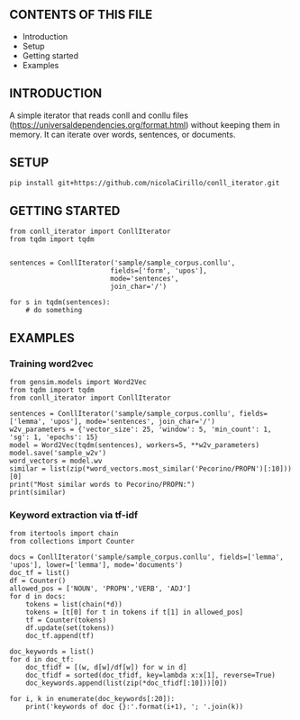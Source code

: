CONTENTS OF THIS FILE
---------------------

*   Introduction
*   Setup
*   Getting started
*   Examples

INTRODUCTION
------------

A simple iterator that reads conll and conllu files (https://universaldependencies.org/format.html) without keeping them in memory. It can iterate over words, sentences, or documents.

SETUP
-----
```
pip install git+https://github.com/nicolaCirillo/conll_iterator.git
```

GETTING STARTED
---------------

```
from conll_iterator import ConllIterator
from tqdm import tqdm


sentences = ConllIterator('sample/sample_corpus.conllu', 
                         fields=['form', 'upos'], 
                         mode='sentences', 
                         join_char='/')

for s in tqdm(sentences):
    # do something
```

EXAMPLES
--------------

### Training word2vec

```
from gensim.models import Word2Vec
from tqdm import tqdm
from conll_iterator import ConllIterator

sentences = ConllIterator('sample/sample_corpus.conllu', fields=['lemma', 'upos'], mode='sentences', join_char='/')
w2v_parameters = {'vector_size': 25, 'window': 5, 'min_count': 1, 'sg': 1, 'epochs': 15}
model = Word2Vec(tqdm(sentences), workers=5, **w2v_parameters)
model.save('sample_w2v')
word_vectors = model.wv
similar = list(zip(*word_vectors.most_similar('Pecorino/PROPN')[:10]))[0]
print("Most similar words to Pecorino/PROPN:")
print(similar)
```

### Keyword extraction via tf-idf

```
from itertools import chain
from collections import Counter

docs = ConllIterator('sample/sample_corpus.conllu', fields=['lemma', 'upos'], lower=['lemma'], mode='documents')
doc_tf = list()
df = Counter()
allowed_pos = ['NOUN', 'PROPN','VERB', 'ADJ']
for d in docs:
    tokens = list(chain(*d))
    tokens = [t[0] for t in tokens if t[1] in allowed_pos]
    tf = Counter(tokens)
    df.update(set(tokens))
    doc_tf.append(tf)

doc_keywords = list()
for d in doc_tf:
    doc_tfidf = [(w, d[w]/df[w]) for w in d]
    doc_tfidf = sorted(doc_tfidf, key=lambda x:x[1], reverse=True)
    doc_keywords.append(list(zip(*doc_tfidf[:10]))[0])

for i, k in enumerate(doc_keywords[:20]):
    print('keywords of doc {}:'.format(i+1), '; '.join(k))
```

